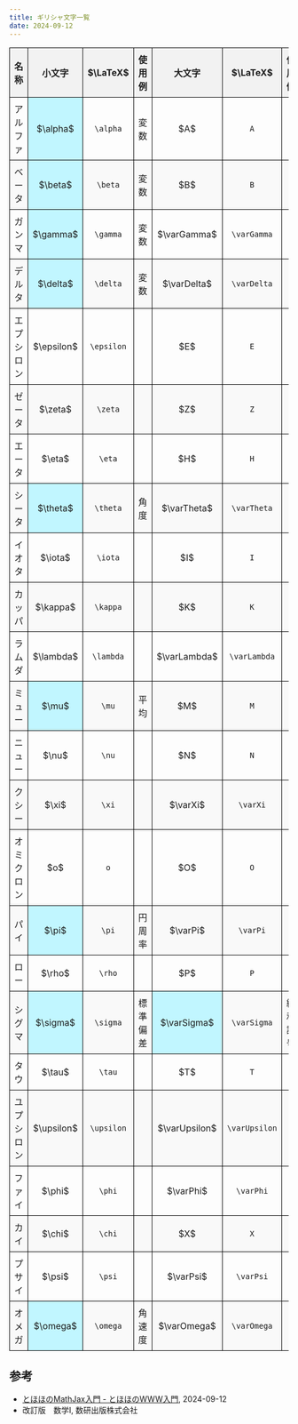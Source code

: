 ```yaml
---
title: ギリシャ文字一覧
date: 2024-09-12
---
```


<style>
    table {
        width: 100%;
        border-collapse: collapse;
    }
    th, td {
        border: 1px solid black;
        padding: 8px;
        text-align: center;
        min-height: 24px;
    }
    th {
        background-color: #f2f2f2;
    }
    tr:nth-child(even) {
        background-color: #f9f9f9;
    }
    .significant {
        background-color: rgb(193, 246, 255);
    }

    /* スマホ対応のCSS */
    @media (max-width: 768px) {
        th[data-label="LaTeX"],
        td[data-label="LaTeX"] {
            display: none;
        }
    }
</style>

<table>
    <thead>
        <tr>
            <th data-label="名称">名称</th>
            <th data-label="小文字">小文字</th>
            <th data-label="LaTeX"> $\LaTeX$ </th>
            <th data-label="使用例">使用例</th>
            <th data-label="大文字">大文字</th>
            <th data-label="LaTeX"> $\LaTeX$ </th>
            <th data-label="使用例">使用例</th>
        </tr>
    </thead>
    <tbody>
        <tr>
            <td data-label="名称">アルファ</td>
            <td data-label="小文字" class="significant"> $\alpha$ </td>
            <td data-label="LaTeX"><code>\alpha</code></td>
            <td data-label="使用例">変数</td>
            <td data-label="大文字"> $A$ </td>
            <td data-label="LaTeX"><code>A</code></td>
            <td data-label="使用例"></td>
        </tr>
        <tr>
            <td data-label="名称">ベータ</td>
            <td data-label="小文字" class="significant"> $\beta$ </td>
            <td data-label="LaTeX"><code>\beta</code></td>
            <td data-label="使用例">変数</td>
            <td data-label="大文字"> $B$ </td>
            <td data-label="LaTeX"><code>B</code></td>
            <td data-label="使用例"></td>
        </tr>
        <tr>
            <td data-label="名称">ガンマ</td>
            <td data-label="小文字" class="significant"> $\gamma$ </td>
            <td data-label="LaTeX"><code>\gamma</code></td>
            <td data-label="使用例">変数</td>
            <td data-label="大文字"> $\varGamma$ </td>
            <td data-label="LaTeX"><code>\varGamma</code></td>
            <td data-label="使用例"></td>
        </tr>
        <tr>
            <td data-label="名称">デルタ</td>
            <td data-label="小文字" class="significant"> $\delta$ </td>
            <td data-label="LaTeX"><code>\delta</code></td>
            <td data-label="使用例">変数</td>
            <td data-label="大文字"> $\varDelta$ </td>
            <td data-label="LaTeX"><code>\varDelta</code></td>
            <td data-label="使用例"></td>
        </tr>
        <tr>
            <td data-label="名称">エプシロン</td>
            <td data-label="小文字"> $\epsilon$ </td>
            <td data-label="LaTeX"><code>\epsilon</code></td>
            <td data-label="使用例"></td>
            <td data-label="大文字"> $E$ </td>
            <td data-label="LaTeX"><code>E</code></td>
            <td data-label="使用例"></td>
        </tr>
        <tr>
            <td data-label="名称">ゼータ</td>
            <td data-label="小文字"> $\zeta$ </td>
            <td data-label="LaTeX"><code>\zeta</code></td>
            <td data-label="使用例"></td>
            <td data-label="大文字"> $Z$ </td>
            <td data-label="LaTeX"><code>Z</code></td>
            <td data-label="使用例"></td>
        </tr>
        <tr>
            <td data-label="名称">エータ</td>
            <td data-label="小文字"> $\eta$ </td>
            <td data-label="LaTeX"><code>\eta</code></td>
            <td data-label="使用例"></td>
            <td data-label="大文字"> $H$ </td>
            <td data-label="LaTeX"><code>H</code></td>
            <td data-label="使用例"></td>
        </tr>
        <tr>
            <td data-label="名称">シータ</td>
            <td data-label="小文字" class="significant"> $\theta$ </td>
            <td data-label="LaTeX"><code>\theta</code></td>
            <td data-label="使用例">角度</td>
            <td data-label="大文字"> $\varTheta$ </td>
            <td data-label="LaTeX"><code>\varTheta</code></td>
            <td data-label="使用例"></td>
        </tr>
        <tr>
            <td data-label="名称">イオタ</td>
            <td data-label="小文字"> $\iota$ </td>
            <td data-label="LaTeX"><code>\iota</code></td>
            <td data-label="使用例"></td>
            <td data-label="大文字"> $I$ </td>
            <td data-label="LaTeX"><code>I</code></td>
            <td data-label="使用例"></td>
        </tr>
        <tr>
            <td data-label="名称">カッパ</td>
            <td data-label="小文字"> $\kappa$ </td>
            <td data-label="LaTeX"><code>\kappa</code></td>
            <td data-label="使用例"></td>
            <td data-label="大文字"> $K$ </td>
            <td data-label="LaTeX"><code>K</code></td>
            <td data-label="使用例"></td>
        </tr>
        <tr>
            <td data-label="名称">ラムダ</td>
            <td data-label="小文字"> $\lambda$ </td>
            <td data-label="LaTeX"><code>\lambda</code></td>
            <td data-label="使用例"></td>
            <td data-label="大文字"> $\varLambda$ </td>
            <td data-label="LaTeX"><code>\varLambda</code></td>
            <td data-label="使用例"></td>
        </tr>
        <tr>
            <td data-label="名称">ミュー</td>
            <td data-label="小文字" class="significant"> $\mu$ </td>
            <td data-label="LaTeX"><code>\mu</code></td>
            <td data-label="使用例">平均</td>
            <td data-label="大文字"> $M$ </td>
            <td data-label="LaTeX"><code>M</code></td>
            <td data-label="使用例"></td>
        </tr>
        <tr>
            <td data-label="名称">ニュー</td>
            <td data-label="小文字"> $\nu$ </td>
            <td data-label="LaTeX"><code>\nu</code></td>
            <td data-label="使用例"></td>
            <td data-label="大文字"> $N$ </td>
            <td data-label="LaTeX"><code>N</code></td>
            <td data-label="使用例"></td>
        </tr>
        <tr>
            <td data-label="名称">クシー</td>
            <td data-label="小文字"> $\xi$ </td>
            <td data-label="LaTeX"><code>\xi</code></td>
            <td data-label="使用例"></td>
            <td data-label="大文字"> $\varXi$ </td>
            <td data-label="LaTeX"><code>\varXi</code></td>
            <td data-label="使用例"></td>
        </tr>
        <tr>
            <td data-label="名称">オミクロン</td>
            <td data-label="小文字"> $o$ </td>
            <td data-label="LaTeX"><code>o</code></td>
            <td data-label="使用例"></td>
            <td data-label="大文字"> $O$ </td>
            <td data-label="LaTeX"><code>O</code></td>
            <td data-label="使用例"></td>
        </tr>
        <tr>
            <td data-label="名称">パイ</td>
            <td data-label="小文字" class="significant"> $\pi$ </td>
            <td data-label="LaTeX"><code>\pi</code></td>
            <td data-label="使用例">円周率</td>
            <td data-label="大文字"> $\varPi$ </td>
            <td data-label="LaTeX"><code>\varPi</code></td>
            <td data-label="使用例"></td>
        </tr>
        <tr>
            <td data-label="名称">ロー</td>
            <td data-label="小文字"> $\rho$ </td>
            <td data-label="LaTeX"><code>\rho</code></td>
            <td data-label="使用例"></td>
            <td data-label="大文字"> $P$ </td>
            <td data-label="LaTeX"><code>P</code></td>
            <td data-label="使用例"></td>
        </tr>
        <tr>
            <td data-label="名称">シグマ</td>
            <td data-label="小文字" class="significant"> $\sigma$ </td>
            <td data-label="LaTeX"><code>\sigma</code></td>
            <td data-label="使用例">標準偏差</td>
            <td data-label="大文字" class="significant"> $\varSigma$ </td>
            <td data-label="LaTeX"><code>\varSigma</code></td>
            <td data-label="使用例">総和記号</td>
        </tr>
        <tr>
            <td data-label="名称">タウ</td>
            <td data-label="小文字"> $\tau$ </td>
            <td data-label="LaTeX"><code>\tau</code></td>
            <td data-label="使用例"></td>
            <td data-label="大文字"> $T$ </td>
            <td data-label="LaTeX"><code>T</code></td>
            <td data-label="使用例"></td>
        </tr>
        <tr>
            <td data-label="名称">ユプシロン</td>
            <td data-label="小文字"> $\upsilon$ </td>
            <td data-label="LaTeX"><code>\upsilon</code></td>
            <td data-label="使用例"></td>
            <td data-label="大文字"> $\varUpsilon$ </td>
            <td data-label="LaTeX"><code>\varUpsilon</code></td>
            <td data-label="使用例"></td>
        </tr>
        <tr>
            <td data-label="名称">ファイ</td>
            <td data-label="小文字"> $\phi$ </td>
            <td data-label="LaTeX"><code>\phi</code></td>
            <td data-label="使用例"></td>
            <td data-label="大文字"> $\varPhi$ </td>
            <td data-label="LaTeX"><code>\varPhi</code></td>
            <td data-label="使用例"></td>
        </tr>
        <tr>
            <td data-label="名称">カイ</td>
            <td data-label="小文字"> $\chi$ </td>
            <td data-label="LaTeX"><code>\chi</code></td>
            <td data-label="使用例"></td>
            <td data-label="大文字"> $X$ </td>
            <td data-label="LaTeX"><code>X</code></td>
            <td data-label="使用例"></td>
        </tr>
        <tr>
            <td data-label="名称">プサイ</td>
            <td data-label="小文字"> $\psi$ </td>
            <td data-label="LaTeX"><code>\psi</code></td>
            <td data-label="使用例"></td>
            <td data-label="大文字"> $\varPsi$ </td>
            <td data-label="LaTeX"><code>\varPsi</code></td>
            <td data-label="使用例"></td>
        </tr>
        <tr>
            <td data-label="名称">オメガ</td>
            <td data-label="小文字" class="significant"> $\omega$ </td>
            <td data-label="LaTeX"><code>\omega</code></td>
            <td data-label="使用例">角速度</td>
            <td data-label="大文字"> $\varOmega$ </td>
            <td data-label="LaTeX"><code>\varOmega</code></td>
            <td data-label="使用例"></td>
        </tr>
    </tbody>
</table>

## 参考
- [とほほのMathJax入門 - とほほのWWW入門](https://www.tohoho-web.com/ex/mathjax.html#greek-characters), 2024-09-12
- 改訂版　数学Ⅰ, 数研出版株式会社
